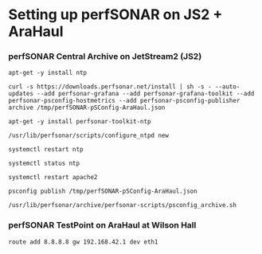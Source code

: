 # Setting up perfSONAR on JS2 + AraHaul

### perfSONAR Central Archive on JetStream2 (JS2)

```
apt-get -y install ntp
```

```
curl -s https://downloads.perfsonar.net/install | sh -s - --auto-updates --add perfsonar-grafana --add perfsonar-grafana-toolkit --add perfsonar-psconfig-hostmetrics --add perfsonar-psconfig-publisher archive /tmp/perfSONAR-pSConfig-AraHaul.json
```

```
apt-get -y install perfsonar-toolkit-ntp
```

```
/usr/lib/perfsonar/scripts/configure_ntpd new
```

```
systemctl restart ntp
```

```
systemctl status ntp
```

```
systemctl restart apache2
```

```
psconfig publish /tmp/perfSONAR-pSConfig-AraHaul.json
```

```
/usr/lib/perfsonar/archive/perfsonar-scripts/psconfig_archive.sh
```

### perfSONAR TestPoint on AraHaul at Wilson Hall

```
route add 8.8.8.8 gw 192.168.42.1 dev eth1
```
